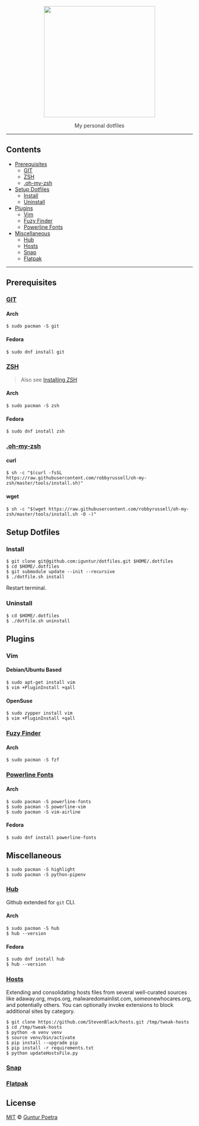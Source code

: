 <div align='center'>
	<img src='https://dotfiles.github.io/images/dotfiles-logo.png' width='300px'>
	<p style='color: #333333'>My personal dotfiles</p>
</div>

---

## Contents <!-- omit in toc -->

- [Prerequisites](#prerequisites)
  - [GIT](#git)
  - [ZSH](#zsh)
  - [.oh-my-zsh](#oh-my-zsh)
- [Setup Dotfiles](#setup-dotfiles)
  - [Install](#install)
  - [Uninstall](#uninstall)
- [Plugins](#plugins)
  - [Vim](#vim)
  - [Fuzy Finder](#fuzy-finder)
  - [Powerline Fonts](#powerline-fonts)
- [Miscellaneous](#miscellaneous)
  - [Hub](#hub)
  - [Hosts](#hosts)
  - [Snap](#snap)
  - [Flatpak](#flatpak)

---

## Prerequisites

### [GIT](https://git-scm.com)

#### Arch <!-- omit in toc -->

```console
$ sudo pacman -S git
```

#### Fedora <!-- omit in toc -->

```console
$ sudo dnf install git
```


### [ZSH](https://www.zsh.org)

> Also see [Installing ZSH](https://github.com/robbyrussell/oh-my-zsh/wiki/Installing-ZSH)

#### Arch <!-- omit in toc -->

```console
$ sudo pacman -S zsh
```

#### Fedora <!-- omit in toc -->

```console
$ sudo dnf install zsh
```

### [.oh-my-zsh](https://github.com/robbyrussell/oh-my-zsh)

#### curl <!-- omit in toc -->

```console
$ sh -c "$(curl -fsSL https://raw.githubusercontent.com/robbyrussell/oh-my-zsh/master/tools/install.sh)"
```

#### wget <!-- omit in toc -->

```console
$ sh -c "$(wget https://raw.githubusercontent.com/robbyrussell/oh-my-zsh/master/tools/install.sh -O -)"
```


## Setup Dotfiles

### Install

```console
$ git clone git@github.com:iguntur/dotfiles.git $HOME/.dotfiles
$ cd $HOME/.dotfiles
$ git submodule update --init --recursive
$ ./dotfile.sh install
```

Restart terminal.

### Uninstall

```console
$ cd $HOME/.dotfiles
$ ./dotfile.sh uninstall
```


## Plugins

### Vim

#### Debian/Ubuntu Based <!-- omit in toc -->

```console
$ sudo apt-get install vim
$ vim +PluginInstall +qall
```

#### OpenSuse <!-- omit in toc -->

```console
$ sudo zypper install vim
$ vim +PluginInstall +qall
```

### [Fuzy Finder](https://github.com/junegunn/fzf)

#### Arch <!-- omit in toc -->

```console
$ sudo pacman -S fzf
```

### [Powerline Fonts](https://github.com/powerline/fonts)

#### Arch <!-- omit in toc -->

```console
$ sudo pacman -S powerline-fonts
$ sudo pacman -S powerline-vim
$ sudo pacman -S vim-airline
```

#### Fedora <!-- omit in toc -->

```console
$ sudo dnf install powerline-fonts
```


## Miscellaneous

```console
$ sudo pacman -S highlight
$ sudo pacman -S python-pipenv
```

### [Hub](https://github.com/github/hub)

Github extended for `git` CLI.

#### Arch <!-- omit in toc -->

```console
$ sudo pacman -S hub
$ hub --version
```

#### Fedora <!-- omit in toc -->

```console
$ sudo dnf install hub
$ hub --version
```


### [Hosts](https://github.com/StevenBlack/hosts)

Extending and consolidating hosts files from several well-curated sources like adaway.org, mvps.org, malwaredomainlist.com, someonewhocares.org, and potentially others. You can optionally invoke extensions to block additional sites by category.

```console
$ git clone https://github.com/StevenBlack/hosts.git /tmp/tweak-hosts
$ cd /tmp/tweak-hosts
$ python -m venv venv
$ source venv/bin/activate
$ pip install --upgrade pip
$ pip install -r requirements.txt
$ python updateHostsFile.py
```

### [Snap](https://snapcraft.io)

### [Flatpak](https://flatpak.org/)


## License <!-- omit in toc -->

[MIT](https://opensource.org/licenses/MIT) © [Guntur Poetra](https://github.com/iguntur)
